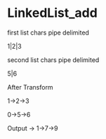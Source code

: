 # LinkedList_add

first list chars pipe delimited

1|2|3

second list chars pipe delimited

5|6

After Transform

1->2->3

0->5->6


Output -> 1->7->9

